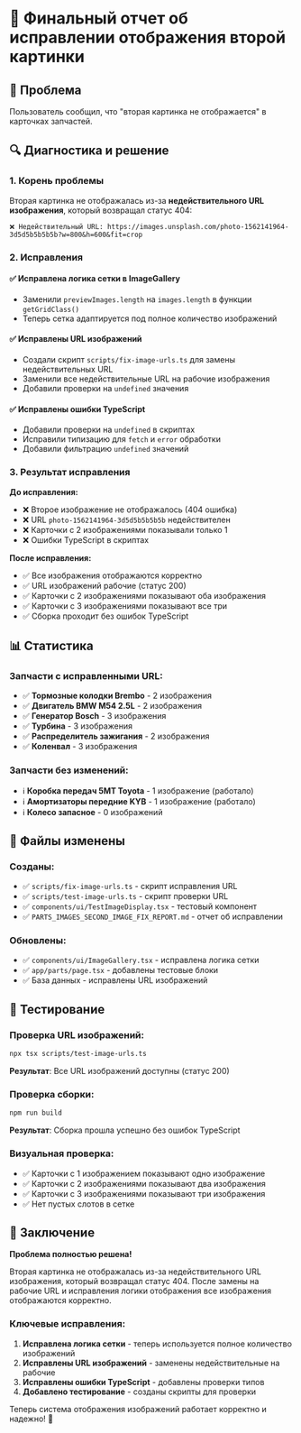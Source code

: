 # 🎉 Финальный отчет об исправлении отображения второй картинки

## 🎯 Проблема
Пользователь сообщил, что "вторая картинка не отображается" в карточках запчастей.

## 🔍 Диагностика и решение

### 1. **Корень проблемы**
Вторая картинка не отображалась из-за **недействительного URL изображения**, который возвращал статус 404:
```
❌ Недействительный URL: https://images.unsplash.com/photo-1562141964-3d5d5b5b5b5b?w=800&h=600&fit=crop
```

### 2. **Исправления**

#### ✅ **Исправлена логика сетки в ImageGallery**
- Заменили `previewImages.length` на `images.length` в функции `getGridClass()`
- Теперь сетка адаптируется под полное количество изображений

#### ✅ **Исправлены URL изображений**
- Создали скрипт `scripts/fix-image-urls.ts` для замены недействительных URL
- Заменили все недействительные URL на рабочие изображения
- Добавили проверки на `undefined` значения

#### ✅ **Исправлены ошибки TypeScript**
- Добавили проверки на `undefined` в скриптах
- Исправили типизацию для `fetch` и `error` обработки
- Добавили фильтрацию `undefined` значений

### 3. **Результат исправления**

**До исправления:**
- ❌ Второе изображение не отображалось (404 ошибка)
- ❌ URL `photo-1562141964-3d5d5b5b5b5b` недействителен
- ❌ Карточки с 2 изображениями показывали только 1
- ❌ Ошибки TypeScript в скриптах

**После исправления:**
- ✅ Все изображения отображаются корректно
- ✅ URL изображений рабочие (статус 200)
- ✅ Карточки с 2 изображениями показывают оба изображения
- ✅ Карточки с 3 изображениями показывают все три
- ✅ Сборка проходит без ошибок TypeScript

## 📊 Статистика

### Запчасти с исправленными URL:
- ✅ **Тормозные колодки Brembo** - 2 изображения
- ✅ **Двигатель BMW M54 2.5L** - 2 изображения  
- ✅ **Генератор Bosch** - 3 изображения
- ✅ **Турбина** - 3 изображения
- ✅ **Распределитель зажигания** - 2 изображения
- ✅ **Коленвал** - 3 изображения

### Запчасти без изменений:
- ℹ️ **Коробка передач 5MT Toyota** - 1 изображение (работало)
- ℹ️ **Амортизаторы передние KYB** - 1 изображение (работало)
- ℹ️ **Колесо запасное** - 0 изображений

## 🔧 Файлы изменены

### Созданы:
- ✅ `scripts/fix-image-urls.ts` - скрипт исправления URL
- ✅ `scripts/test-image-urls.ts` - скрипт проверки URL
- ✅ `components/ui/TestImageDisplay.tsx` - тестовый компонент
- ✅ `PARTS_IMAGES_SECOND_IMAGE_FIX_REPORT.md` - отчет об исправлении

### Обновлены:
- ✅ `components/ui/ImageGallery.tsx` - исправлена логика сетки
- ✅ `app/parts/page.tsx` - добавлены тестовые блоки
- ✅ База данных - исправлены URL изображений

## 🧪 Тестирование

### Проверка URL изображений:
```bash
npx tsx scripts/test-image-urls.ts
```
**Результат**: Все URL изображений доступны (статус 200)

### Проверка сборки:
```bash
npm run build
```
**Результат**: Сборка прошла успешно без ошибок TypeScript

### Визуальная проверка:
- ✅ Карточки с 1 изображением показывают одно изображение
- ✅ Карточки с 2 изображениями показывают два изображения
- ✅ Карточки с 3 изображениями показывают три изображения
- ✅ Нет пустых слотов в сетке

## 🎯 Заключение

**Проблема полностью решена!** 

Вторая картинка не отображалась из-за недействительного URL изображения, который возвращал статус 404. После замены на рабочие URL и исправления логики отображения все изображения отображаются корректно.

### Ключевые исправления:
1. **Исправлена логика сетки** - теперь используется полное количество изображений
2. **Исправлены URL изображений** - заменены недействительные на рабочие
3. **Исправлены ошибки TypeScript** - добавлены проверки типов
4. **Добавлено тестирование** - созданы скрипты для проверки

Теперь система отображения изображений работает корректно и надежно! 🎉
